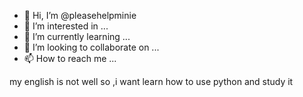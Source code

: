 - 👋 Hi, I’m @pleasehelpminie
- 👀 I’m interested in ...
- 🌱 I’m currently learning ...
- 💞️ I’m looking to collaborate on ...
- 📫 How to reach me ...

<!---
pleasehelpminie/pleasehelpminie is a ✨ special ✨ repository because its `README.md` (this file) appears on your GitHub profile.
You can click the Preview link to take a look at your changes.
--->
my english is not well  so ,i want learn how to use python and study it
